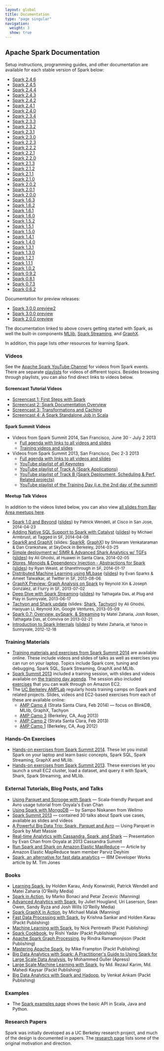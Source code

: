 ```yaml
---
layout: global
title: Documentation
type: "page singular"
navigation:
  weight: 3
  show: true
---
```


<h2>Apache Spark Documentation</h2>

<p>Setup instructions, programming guides, and other documentation are available for each stable version of Spark below:</p>

<ul>
  <li><a href="{{site.baseurl}}/docs/2.4.6/">Spark 2.4.6</a></li>
  <li><a href="{{site.baseurl}}/docs/2.4.5/">Spark 2.4.5</a></li>
  <li><a href="{{site.baseurl}}/docs/2.4.4/">Spark 2.4.4</a></li>
  <li><a href="{{site.baseurl}}/docs/2.4.3/">Spark 2.4.3</a></li>
  <li><a href="{{site.baseurl}}/docs/2.4.2/">Spark 2.4.2</a></li>
  <li><a href="{{site.baseurl}}/docs/2.4.1/">Spark 2.4.1</a></li>
  <li><a href="{{site.baseurl}}/docs/2.4.0/">Spark 2.4.0</a></li>
  <li><a href="{{site.baseurl}}/docs/2.3.4/">Spark 2.3.4</a></li>
  <li><a href="{{site.baseurl}}/docs/2.3.3/">Spark 2.3.3</a></li>
  <li><a href="{{site.baseurl}}/docs/2.3.2/">Spark 2.3.2</a></li>
  <li><a href="{{site.baseurl}}/docs/2.3.1/">Spark 2.3.1</a></li>
  <li><a href="{{site.baseurl}}/docs/2.3.0/">Spark 2.3.0</a></li>
  <li><a href="{{site.baseurl}}/docs/2.2.3/">Spark 2.2.3</a></li>
  <li><a href="{{site.baseurl}}/docs/2.2.2/">Spark 2.2.2</a></li>
  <li><a href="{{site.baseurl}}/docs/2.2.1/">Spark 2.2.1</a></li>
  <li><a href="{{site.baseurl}}/docs/2.2.0/">Spark 2.2.0</a></li>
  <li><a href="{{site.baseurl}}/docs/2.1.3/">Spark 2.1.3</a></li>
  <li><a href="{{site.baseurl}}/docs/2.1.2/">Spark 2.1.2</a></li>
  <li><a href="{{site.baseurl}}/docs/2.1.1/">Spark 2.1.1</a></li>
  <li><a href="{{site.baseurl}}/docs/2.1.0/">Spark 2.1.0</a></li>
  <li><a href="{{site.baseurl}}/docs/2.0.2/">Spark 2.0.2</a></li>
  <li><a href="{{site.baseurl}}/docs/2.0.1/">Spark 2.0.1</a></li>
  <li><a href="{{site.baseurl}}/docs/2.0.0/">Spark 2.0.0</a></li>
  <li><a href="{{site.baseurl}}/docs/1.6.3/">Spark 1.6.3</a></li>
  <li><a href="{{site.baseurl}}/docs/1.6.2/">Spark 1.6.2</a></li>
  <li><a href="{{site.baseurl}}/docs/1.6.1/">Spark 1.6.1</a></li>
  <li><a href="{{site.baseurl}}/docs/1.6.0/">Spark 1.6.0</a></li>
  <li><a href="{{site.baseurl}}/docs/1.5.2/">Spark 1.5.2</a></li>
  <li><a href="{{site.baseurl}}/docs/1.5.1/">Spark 1.5.1</a></li>
  <li><a href="{{site.baseurl}}/docs/1.5.0/">Spark 1.5.0</a></li>
  <li><a href="{{site.baseurl}}/docs/1.4.1/">Spark 1.4.1</a></li>
  <li><a href="{{site.baseurl}}/docs/1.4.0/">Spark 1.4.0</a></li>
  <li><a href="{{site.baseurl}}/docs/1.3.1/">Spark 1.3.1</a></li>
  <li><a href="{{site.baseurl}}/docs/1.3.0/">Spark 1.3.0</a></li>
  <li><a href="{{site.baseurl}}/docs/1.2.1/">Spark 1.2.1</a></li>
  <li><a href="{{site.baseurl}}/docs/1.1.1/">Spark 1.1.1</a></li>
  <li><a href="{{site.baseurl}}/docs/1.0.2/">Spark 1.0.2</a></li>
  <li><a href="{{site.baseurl}}/docs/0.9.2/">Spark 0.9.2</a></li>
  <li><a href="{{site.baseurl}}/docs/0.8.1/">Spark 0.8.1</a></li>
  <li><a href="{{site.baseurl}}/docs/0.7.3/">Spark 0.7.3</a></li>
  <li><a href="{{site.baseurl}}/docs/0.6.2/">Spark 0.6.2</a></li>
</ul>

<p>Documentation for preview releases:</p>

<ul>
  <li><a href="{{site.baseurl}}/docs/3.0.0-preview2/">Spark 3.0.0 preview2</a></li>
  <li><a href="{{site.baseurl}}/docs/3.0.0-preview/">Spark 3.0.0 preview</a></li>
  <li><a href="{{site.baseurl}}/docs/2.0.0-preview/">Spark 2.0.0 preview</a></li>
</ul>

<p>The documentation linked to above covers getting started with Spark, as well the built-in components <a href="{{site.baseurl}}/docs/latest/mllib-guide.html">MLlib</a>,
<a href="{{site.baseurl}}/docs/latest/streaming-programming-guide.html">Spark Streaming</a>, and <a href="{{site.baseurl}}/docs/latest/graphx-guide.html">GraphX</a>.</p>

<p>In addition, this page lists other resources for learning Spark.</p>

<h3>Videos</h3>
See the <a href="https://www.youtube.com/channel/UCRzsq7k4-kT-h3TDUBQ82-w">Apache Spark YouTube Channel</a> for videos from Spark events. There are separate <a href="https://www.youtube.com/channel/UCRzsq7k4-kT-h3TDUBQ82-w/playlists">playlists</a> for videos of different topics. Besides browsing through playlists, you can also find direct links to videos below.

<h4>Screencast Tutorial Videos</h4>
<ul>
  <li><a href="{{site.baseurl}}/screencasts/1-first-steps-with-spark.html">Screencast 1: First Steps with Spark</a></li>
  <li><a href="{{site.baseurl}}/screencasts/2-spark-documentation-overview.html">Screencast 2: Spark Documentation Overview</a></li>
<li><a href="{{site.baseurl}}/screencasts/3-transformations-and-caching.html">Screencast 3: Transformations and Caching</a></li>
<li><a href="{{site.baseurl}}/screencasts/4-a-standalone-job-in-spark.html">Screencast 4: A Spark Standalone Job in Scala</a></li>

</ul>

<h4>Spark Summit Videos</h4>
<ul>
  <li>Videos from Spark Summit 2014, San Francisco, June 30 - July 2 2013
    <ul>
      <li><a href="https://spark-summit.org/2014/agenda">Full agenda with links to all videos and slides</a></li>
      <li><a href="https://spark-summit.org/2014/training">Training videos and slides</a></li>
    </ul>
  </li>
  <li>Videos from Spark Summit 2013, San Francisco, Dec 2-3 2013
    <ul>
      <li><a href="https://spark-summit.org/2013#agendapluginwidget-4">Full agenda with links to all videos and slides</a></li>
      <li><a href="https://www.youtube.com/playlist?list=PL-x35fyliRwjXj33QvAXN0Vlx0gc6u0je">YouTube playlist of all Keynotes</a></li>
      <li><a href="https://www.youtube.com/playlist?list=PL-x35fyliRwiNcKwIkDEQZBejiqxEJ79U">YouTube playlist of Track A (Spark Applications)</a></li>
      <li><a href="https://www.youtube.com/playlist?list=PL-x35fyliRwiNcKwIkDEQZBejiqxEJ79U">YouTube playlist of Track B (Spark Deployment, Scheduling & Perf, Related projects)</a></li>
      <li><a href="https://www.youtube.com/playlist?list=PL-x35fyliRwjR1Umntxz52zv3EcKpbzCp">YouTube playlist of the Training Day (i.e. the 2nd day of the summit)</a></li>
    </ul>
  </li>
</ul>

<h4><a name="meetup-videos"></a>Meetup Talk Videos</h4>
In addition to the videos listed below, you can also view <a href="http://www.meetup.com/spark-users/files/">all slides from Bay Area meetups here</a>.
<style type="text/css">
  .video-meta-info {
    font-size: 0.95em;
  }
</style>
<ul>
  <li><a href="https://www.youtube.com/watch?v=NUQ-8to2XAk&list=PL-x35fyliRwiP3YteXbnhk0QGOtYLBT3a">Spark 1.0 and Beyond</a> (<a href="http://files.meetup.com/3138542/Spark%201.0%20Meetup.ppt">slides</a>) <span class="video-meta-info">by Patrick Wendell, at Cisco in San Jose, 2014-04-23</span></li>

  <li><a href="https://www.youtube.com/watch?v=ju2OQEXqONU&list=PL-x35fyliRwiP3YteXbnhk0QGOtYLBT3a">Adding Native SQL Support to Spark with Catalyst</a> (<a href="http://files.meetup.com/3138542/Spark%20SQL%20Meetup%20-%204-8-2012.pdf">slides</a>) <span class="video-meta-info">by Michael Armbrust, at Tagged in SF, 2014-04-08</span></li>

  <li><a href="https://www.youtube.com/watch?v=MY0NkZY_tJw&list=PL-x35fyliRwiP3YteXbnhk0QGOtYLBT3a">SparkR and GraphX</a> (slides: <a href="http://files.meetup.com/3138542/SparkR-meetup.pdf">SparkR</a>, <a href="http://files.meetup.com/3138542/graphx%40spark_meetup03_2014.pdf">GraphX</a>) <span class="video-meta-info">by Shivaram Venkataraman &amp; Dan Crankshaw, at SkyDeck in Berkeley, 2014-03-25</span></li>

  <li><a href="https://www.youtube.com/watch?v=5niXiiEX5pE&list=PL-x35fyliRwiP3YteXbnhk0QGOtYLBT3a">Simple deployment w/ SIMR &amp; Advanced Shark Analytics w/ TGFs</a> (<a href="http://files.meetup.com/3138542/tgf.pptx">slides</a>) <span class="video-meta-info">by Ali Ghodsi, at Huawei in Santa Clara, 2014-02-05</span></li>

  <li><a href="https://www.youtube.com/watch?v=C7gWtxelYNM&list=PL-x35fyliRwiP3YteXbnhk0QGOtYLBT3a">Stores, Monoids &amp; Dependency Injection - Abstractions for Spark</a> (<a href="http://files.meetup.com/3138542/Abstractions%20for%20spark%20streaming%20-%20spark%20meetup%20presentation.pdf">slides</a>) <span class="video-meta-info">by Ryan Weald, at Sharethrough in SF, 2014-01-17</span></li>

  <li><a href="https://www.youtube.com/watch?v=IxDnF_X4M-8">Distributed Machine Learning using MLbase</a> (<a href="http://files.meetup.com/3138542/sparkmeetup_8_6_13_final_reduced.pdf">slides</a>) <span class="video-meta-info">by Evan Sparks &amp; Ameet Talwalkar, at Twitter in SF, 2013-08-06</span></li>

  <li><a href="https://www.youtube.com/watch?v=vJQ2RZj9hqs">GraphX Preview: Graph Analysis on Spark</a> <span class="video-meta-info">by Reynold Xin &amp; Joseph Gonzalez, at Flurry in SF, 2013-07-02</span></li>

  <li><a href="https://www.youtube.com/watch?v=D1knCQZQQnw">Deep Dive with Spark Streaming</a> (<a href="http://www.slideshare.net/spark-project/deep-divewithsparkstreaming-tathagatadassparkmeetup20130617">slides</a>) <span class="video-meta-info">by Tathagata Das, at Plug and Play in Sunnyvale, 2013-06-17</span></li>

  <li><a href="https://www.youtube.com/watch?v=cAZ624-69PQ">Tachyon and Shark update</a> (slides: <a href="http://files.meetup.com/3138542/2013-05-09%20Shark%20%40%20Spark%20Meetup.pdf">Shark</a>, <a href="http://files.meetup.com/3138542/Tachyon_2013-05-09_Spark_Meetup.pdf">Tachyon</a>) <span class="video-meta-info">by Ali Ghodsi, Haoyuan Li, Reynold Xin, Google Ventures, 2013-05-09</span></li>

  <li><a href="https://www.youtube.com/playlist?list=PLxwbieuTaYXmWTBovyyw2NibPfUaJk-h4">Spark 0.7: Overview, pySpark, &amp; Streaming</a> <span class="video-meta-info">by Matei Zaharia, Josh Rosen, Tathagata Das, at Conviva on 2013-02-21</span></li>

  <li><a href="https://www.youtube.com/watch?v=49Hr5xZyTEA">Introduction to Spark Internals</a> (<a href="http://files.meetup.com/3138542/dev-meetup-dec-2012.pptx">slides</a>) <span class="video-meta-info">by Matei Zaharia, at Yahoo in Sunnyvale, 2012-12-18</span></li>




</ul>


<a name="summit"></a>
<h3>Training Materials</h3>
<ul>
  <li><a href="https://spark-summit.org/2014/training">Training materials and exercises from Spark Summit 2014</a> are available online. These include videos and slides of talks as well as exercises you can run on your laptop. Topics include Spark core, tuning and debugging, Spark SQL, Spark Streaming, GraphX and MLlib.</li>
  <li><a href="https://spark-summit.org/2013">Spark Summit 2013</a> included a training session, with slides and videos available on <a href="https://spark-summit.org/summit-2013/#agendapluginwidget-5">the training day agenda</a>.
    The session also included <a href="https://spark-summit.org/2013/exercises/">exercises</a> that you can walk through on Amazon EC2.</li>
  <li>The <a href="https://amplab.cs.berkeley.edu/">UC Berkeley AMPLab</a> regularly hosts training camps on Spark and related projects.
Slides, videos and EC2-based exercises from each of these are available online:
<ul>
    <li><a href="http://ampcamp.berkeley.edu/4/">AMP Camp 4</a> (Strata Santa Clara, Feb 2014) &mdash; focus on BlinkDB, MLlib, GraphX, Tachyon</li>
    <li><a href="http://ampcamp.berkeley.edu/3/">AMP Camp 3</a> (Berkeley, CA, Aug 2013)</li>
    <li><a href="http://ampcamp.berkeley.edu/amp-camp-two-strata-2013/">AMP Camp 2</a> (Strata Santa Clara, Feb 2013)</li>
    <li><a href="http://ampcamp.berkeley.edu/agenda-2012/">AMP Camp 1</a> (Berkeley, CA, Aug 2012)</li>
    </ul>
  </li>
</ul>


<h3>Hands-On Exercises</h3>

<ul>
  <li><a href="https://spark-summit.org/2014/training">Hands-on exercises from Spark Summit 2014</a>. These let you install Spark on your laptop and learn basic concepts, Spark SQL, Spark Streaming, GraphX and MLlib.</li>
  <li><a href="https://spark-summit.org/2013/exercises/">Hands-on exercises from Spark Summit 2013</a>. These exercises let you launch a small EC2 cluster, load a dataset, and query it with Spark, Shark, Spark Streaming, and MLlib.</li>
</ul>

<h3>External Tutorials, Blog Posts, and Talks</h3>

<ul>
  <li><a href="http://engineering.ooyala.com/blog/using-parquet-and-scrooge-spark">Using Parquet and Scrooge with Spark</a> &mdash; Scala-friendly Parquet and Avro usage tutorial from Ooyala's Evan Chan</li>
  <li><a href="http://codeforhire.com/2014/02/18/using-spark-with-mongodb/">Using Spark with MongoDB</a> &mdash; by Sampo Niskanen from Wellmo</li>
  <li><a href="https://spark-summit.org/2013">Spark Summit 2013</a> &mdash; contained 30 talks about Spark use cases, available as slides and videos</li>
  <li><a href="http://zenfractal.com/2013/08/21/a-powerful-big-data-trio/">A Powerful Big Data Trio: Spark, Parquet and Avro</a> &mdash; Using Parquet in Spark by Matt Massie</li>
  <li><a href="http://www.slideshare.net/EvanChan2/cassandra2013-spark-talk-final">Real-time Analytics with Cassandra, Spark, and Shark</a> &mdash; Presentation by Evan Chan from Ooyala at 2013 Cassandra Summit</li>
  <li><a href="http://aws.amazon.com/articles/Elastic-MapReduce/4926593393724923">Run Spark and Shark on Amazon Elastic MapReduce</a> &mdash; Article by Amazon Elastic MapReduce team member Parviz Deyhim</li>
  <li><a href="http://www.ibm.com/developerworks/library/os-spark/">Spark, an alternative for fast data analytics</a> &mdash; IBM Developer Works article by M. Tim Jones</li>
</ul>

<h3>Books</h3>
<ul>
  <li><a href="http://shop.oreilly.com/product/0636920028512.do">Learning Spark</a>, by Holden Karau, Andy Konwinski, Patrick Wendell and Matei Zaharia (O'Reilly Media)</li>
  <li><a href="http://www.manning.com/bonaci/">Spark in Action</a>, by Marko Bonaci and Petar Zecevic (Manning)</li>
  <li><a href="http://shop.oreilly.com/product/0636920035091.do">Advanced Analytics with Spark</a>, by Juliet Hougland, Uri Laserson, Sean Owen, Sandy Ryza and Josh Wills (O'Reilly Media)</li>
  <li><a href="https://www.manning.com/books/spark-graphx-in-action">Spark GraphX in Action</a>, by Michael Malak (Manning)</li>
  <li><a href="https://www.packtpub.com/big-data-and-business-intelligence/fast-data-processing-spark-second-edition">Fast Data Processing with Spark</a>, by Krishna Sankar and Holden Karau (Packt Publishing)</li>
  <li><a href="https://www.packtpub.com/big-data-and-business-intelligence/machine-learning-spark">Machine Learning with Spark</a>, by Nick Pentreath (Packt Publishing)</li>
  <li><a href="https://www.packtpub.com/big-data-and-business-intelligence/spark-cookbook">Spark Cookbook</a>, by Rishi Yadav (Packt Publishing)</li>
  <li><a href="https://www.packtpub.com/big-data-and-business-intelligence/apache-spark-graph-processing">Apache Spark Graph Processing</a>, by Rindra Ramamonjison (Packt Publishing)</li>
  <li><a href="https://www.packtpub.com/big-data-and-business-intelligence/mastering-apache-spark">Mastering Apache Spark</a>, by Mike Frampton (Packt Publishing)</li>
  <li><a href="http://www.apress.com/9781484209653">Big Data Analytics with Spark: A Practitioner's Guide to Using Spark for Large Scale Data Analysis</a>, by Mohammed Guller (Apress)</li>
  <li><a href="https://www.packtpub.com/big-data-and-business-intelligence/large-scale-machine-learning-spark">Large Scale Machine Learning with Spark</a>, by Md. Rezaul Karim, Md. Mahedi Kaysar (Packt Publishing)</li>
  <li><a href="https://www.packtpub.com/big-data-and-business-intelligence/big-data-analytics">Big Data Analytics with Spark and Hadoop</a>, by Venkat Ankam (Packt Publishing)</li>
</ul>

<h3>Examples</h3>

<ul>
  <li>The <a href="{{site.baseurl}}/examples.html">Spark examples page</a> shows the basic API in Scala, Java and Python.</li>
</ul>

<h3>Research Papers</h3>

<p>
Spark was initially developed as a UC Berkeley research project, and much of the design is documented in papers.
The <a href="{{site.baseurl}}/research.html">research page</a> lists some of the original motivation and direction.
</p>
